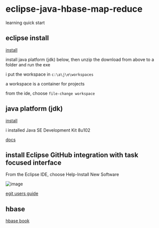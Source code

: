 # eclipse-java-hbase-map-reduce
learning quick start

## eclipse install

[install](http://www.eclipse.org/downloads/packages/eclipse-ide-java-ee-developers/neonr)

install java platform (jdk) below, then unzip the download from above to a folder and run the exe

i put the workspace in `c:\a\j\e\workspaces`

a workspace is a container for projects

from the ide, choose `file-change workspace`

## java platform (jdk)

[install](http://www.oracle.com/technetwork/java/javase/downloads/jdk8-downloads-2133151.html)

i installed Java SE Development Kit 8u102

[docs](http://docs.oracle.com/javase/8/docs/)

## install Eclipse GitHub integration with task focused interface

From the Eclipse IDE, choose Help-Install New Software

![image](https://cloud.githubusercontent.com/assets/10272832/18037281/606c1e1e-6d3d-11e6-8edf-f9cf48b3567a.png)

[egit users guide](https://wiki.eclipse.org/EGit/User_Guide)

## hbase

[hbase book](http://hbase.apache.org/book.html)

